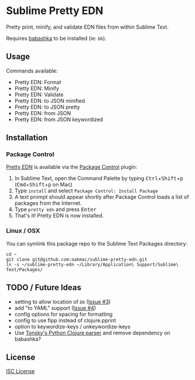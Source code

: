 # Sublime Pretty EDN

Pretty print, minify, and validate EDN files from within Sublime Text.

Requires [babashka] to be installed (ie: `bb`).

[babashka]:https://babashka.org/

## Usage

Commands available:

- Pretty EDN: Format
- Pretty EDN: Minify
- Pretty EDN: Validate
- Pretty EDN: to JSON minified
- Pretty EDN: to JSON pretty
- Pretty EDN: from JSON
- Pretty EDN: from JSON keywordized

## Installation

### Package Control

[Pretty EDN](https://packagecontrol.io/packages/Pretty%20EDN) is available via the [Package Control](https://packagecontrol.io/) plugin:

1. In Sublime Text, open the Command Palette by typing <kbd>Ctrl</kbd>+<kbd>Shift</kbd>+<kbd>p</kbd>
   (<kbd>Cmd</kbd>+<kbd>Shift</kbd>+<kbd>p</kbd> on Mac)
2. Type `install` and select `Package Control: Install Package`
3. A text prompt should appear shortly after Package Control loads a list of
   packages from the Internet.
4. Type `pretty edn` and press <kbd>Enter</kbd>
5. That's it! Pretty EDN is now installed.

### Linux / OSX

You can symlink this package repo to the Sublime Text Packages directory:

```
cd ~
git clone git@github.com:oakmac/sublime-pretty-edn.git
ln -s ~/sublime-pretty-edn ~/Library/Application\ Support/Sublime\ Text/Packages/
```

## TODO / Future Ideas

- setting to allow location of `bb` ([Issue #3](https://github.com/oakmac/sublime-pretty-edn/issues/3))
- add "to YAML" support ([Issue #4](https://github.com/oakmac/sublime-pretty-edn/issues/4))
- config options for spacing for formatting
- config to use fipp instead of clojure.pprint
- option to keywordize-keys / unkeywordize-keys
- Use [Tonsky's Python Clojure parser](https://github.com/tonsky/Clojure-Sublimed/blob/master/cs_parser.py) and remove dependency on babashka?

## License

[ISC License](LICENSE.md)

